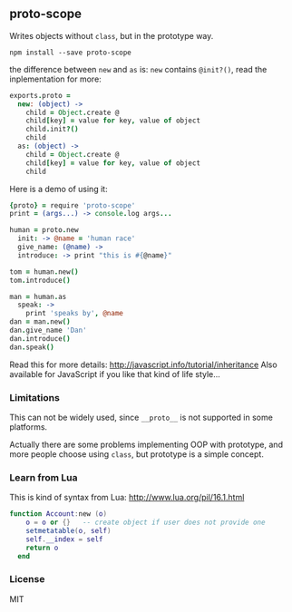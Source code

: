 
proto-scope
-------

Writes objects without `class`, but in the prototype way.

```
npm install --save proto-scope
```

the difference between `new` and `as` is: `new` contains `@init?()`,
read the inplementation for more:

```coffee
exports.proto =
  new: (object) ->
    child = Object.create @
    child[key] = value for key, value of object
    child.init?()
    child
  as: (object) ->
    child = Object.create @
    child[key] = value for key, value of object
    child
```

Here is a demo of using it:

```coffee
{proto} = require 'proto-scope'
print = (args...) -> console.log args...

human = proto.new
  init: -> @name = 'human race'
  give_name: (@name) ->
  introduce: -> print "this is #{@name}"

tom = human.new()
tom.introduce()

man = human.as
  speak: ->
    print 'speaks by', @name
dan = man.new()
dan.give_name 'Dan'
dan.introduce()
dan.speak()
```

Read this for more details: http://javascript.info/tutorial/inheritance
Also available for JavaScript if you like that kind of life style...

### Limitations

This can not be widely used, since `__proto__` is not supported in some platforms.

Actually there are some problems implementing OOP with prototype,
and more people choose using `class`, but prototype is a simple concept.

### Learn from Lua

This is kind of syntax from Lua: http://www.lua.org/pil/16.1.html

```lua
function Account:new (o)
    o = o or {}   -- create object if user does not provide one
    setmetatable(o, self)
    self.__index = self
    return o
  end
```

### License

MIT